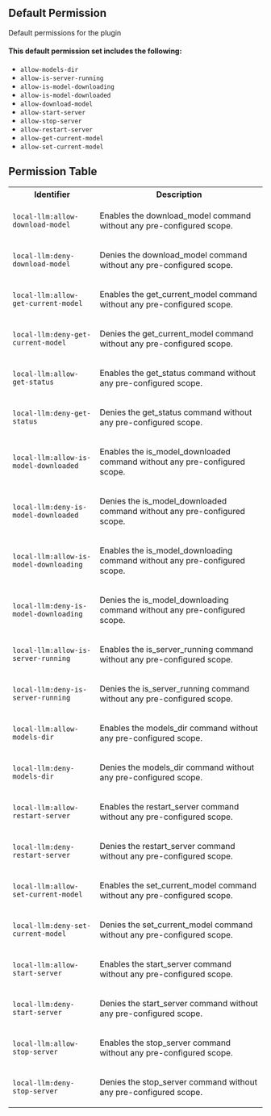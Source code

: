 ## Default Permission

Default permissions for the plugin

#### This default permission set includes the following:

- `allow-models-dir`
- `allow-is-server-running`
- `allow-is-model-downloading`
- `allow-is-model-downloaded`
- `allow-download-model`
- `allow-start-server`
- `allow-stop-server`
- `allow-restart-server`
- `allow-get-current-model`
- `allow-set-current-model`

## Permission Table

<table>
<tr>
<th>Identifier</th>
<th>Description</th>
</tr>


<tr>
<td>

`local-llm:allow-download-model`

</td>
<td>

Enables the download_model command without any pre-configured scope.

</td>
</tr>

<tr>
<td>

`local-llm:deny-download-model`

</td>
<td>

Denies the download_model command without any pre-configured scope.

</td>
</tr>

<tr>
<td>

`local-llm:allow-get-current-model`

</td>
<td>

Enables the get_current_model command without any pre-configured scope.

</td>
</tr>

<tr>
<td>

`local-llm:deny-get-current-model`

</td>
<td>

Denies the get_current_model command without any pre-configured scope.

</td>
</tr>

<tr>
<td>

`local-llm:allow-get-status`

</td>
<td>

Enables the get_status command without any pre-configured scope.

</td>
</tr>

<tr>
<td>

`local-llm:deny-get-status`

</td>
<td>

Denies the get_status command without any pre-configured scope.

</td>
</tr>

<tr>
<td>

`local-llm:allow-is-model-downloaded`

</td>
<td>

Enables the is_model_downloaded command without any pre-configured scope.

</td>
</tr>

<tr>
<td>

`local-llm:deny-is-model-downloaded`

</td>
<td>

Denies the is_model_downloaded command without any pre-configured scope.

</td>
</tr>

<tr>
<td>

`local-llm:allow-is-model-downloading`

</td>
<td>

Enables the is_model_downloading command without any pre-configured scope.

</td>
</tr>

<tr>
<td>

`local-llm:deny-is-model-downloading`

</td>
<td>

Denies the is_model_downloading command without any pre-configured scope.

</td>
</tr>

<tr>
<td>

`local-llm:allow-is-server-running`

</td>
<td>

Enables the is_server_running command without any pre-configured scope.

</td>
</tr>

<tr>
<td>

`local-llm:deny-is-server-running`

</td>
<td>

Denies the is_server_running command without any pre-configured scope.

</td>
</tr>

<tr>
<td>

`local-llm:allow-models-dir`

</td>
<td>

Enables the models_dir command without any pre-configured scope.

</td>
</tr>

<tr>
<td>

`local-llm:deny-models-dir`

</td>
<td>

Denies the models_dir command without any pre-configured scope.

</td>
</tr>

<tr>
<td>

`local-llm:allow-restart-server`

</td>
<td>

Enables the restart_server command without any pre-configured scope.

</td>
</tr>

<tr>
<td>

`local-llm:deny-restart-server`

</td>
<td>

Denies the restart_server command without any pre-configured scope.

</td>
</tr>

<tr>
<td>

`local-llm:allow-set-current-model`

</td>
<td>

Enables the set_current_model command without any pre-configured scope.

</td>
</tr>

<tr>
<td>

`local-llm:deny-set-current-model`

</td>
<td>

Denies the set_current_model command without any pre-configured scope.

</td>
</tr>

<tr>
<td>

`local-llm:allow-start-server`

</td>
<td>

Enables the start_server command without any pre-configured scope.

</td>
</tr>

<tr>
<td>

`local-llm:deny-start-server`

</td>
<td>

Denies the start_server command without any pre-configured scope.

</td>
</tr>

<tr>
<td>

`local-llm:allow-stop-server`

</td>
<td>

Enables the stop_server command without any pre-configured scope.

</td>
</tr>

<tr>
<td>

`local-llm:deny-stop-server`

</td>
<td>

Denies the stop_server command without any pre-configured scope.

</td>
</tr>
</table>
